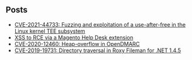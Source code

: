 ## Posts

- [CVE-2021-44733: Fuzzing and exploitation of a use-after-free in the Linux kernel TEE subsystem](https://github.com/pjlantz/optee-qemu/blob/main/README.md) 
- [XSS to RCE via a Magento Help Desk extension](https://github.com/pjlantz/findings/blob/main/helpdesk.md)
- [CVE-2020-12460: Heap-overflow in OpenDMARC](https://github.com/pjlantz/findings/blob/main/opendmarc.md)
- [CVE-2019-19731: Directory traversal in Roxy Fileman for .NET 1.4.5](https://github.com/pjlantz/findings/blob/main/roxy.md)

